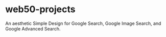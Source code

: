 # web50-projects
 An aesthetic Simple Design  for Google Search, Google Image Search, and Google Advanced Search.
